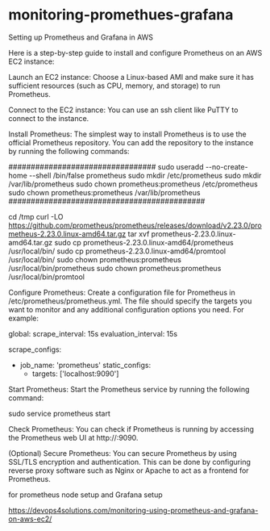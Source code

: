 # monitoring-promethues-grafana
Setting up Prometheus and Grafana in AWS 

Here is a step-by-step guide to install and configure Prometheus on an AWS EC2 instance:

Launch an EC2 instance: Choose a Linux-based AMI and make sure it has sufficient resources (such as CPU, memory, and storage) to run Prometheus.

Connect to the EC2 instance: You can use an ssh client like PuTTY to connect to the instance.

Install Prometheus: The simplest way to install Prometheus is to use the official Prometheus repository. You can add the repository to the instance by running the following commands:

#################################
sudo useradd --no-create-home --shell /bin/false prometheus
sudo mkdir /etc/prometheus
sudo mkdir /var/lib/prometheus
sudo chown prometheus:prometheus /etc/prometheus
sudo chown prometheus:prometheus /var/lib/prometheus
############################################



cd /tmp
curl -LO https://github.com/prometheus/prometheus/releases/download/v2.23.0/prometheus-2.23.0.linux-amd64.tar.gz
tar xvf prometheus-2.23.0.linux-amd64.tar.gz
sudo cp prometheus-2.23.0.linux-amd64/prometheus /usr/local/bin/
sudo cp prometheus-2.23.0.linux-amd64/promtool /usr/local/bin/
sudo chown prometheus:prometheus /usr/local/bin/prometheus
sudo chown prometheus:prometheus /usr/local/bin/promtool


Configure Prometheus: Create a configuration file for Prometheus in /etc/prometheus/prometheus.yml. The file should specify the targets you want to monitor and any additional configuration options you need. For example:

global:
  scrape_interval:     15s 
  evaluation_interval: 15s 

scrape_configs:
  - job_name: 'prometheus'
    static_configs:
      - targets: ['localhost:9090']
      
      
Start Prometheus: Start the Prometheus service by running the following command:

sudo service prometheus start 

Check Prometheus: You can check if Prometheus is running by accessing the Prometheus web UI at http://<EC2-instance-public-DNS>:9090.

(Optional) Secure Prometheus: You can secure Prometheus by using SSL/TLS encryption and authentication. This can be done by configuring reverse proxy software such as Nginx or Apache to act as a frontend for Prometheus.

  
  for prometheus node setup and Grafana setup
  
  https://devops4solutions.com/monitoring-using-prometheus-and-grafana-on-aws-ec2/
  
